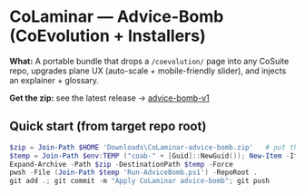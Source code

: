 # CoLaminar — Advice-Bomb (CoEvolution + Installers)

**What:** A portable bundle that drops a `/coevolution/` page into any CoSuite repo, upgrades plane UX
(auto-scale + mobile-friendly slider), and injects an explainer + glossary.

**Get the zip:** see the latest release → [advice-bomb-v1](https://github.com/rickballard/CoLaminar/releases/tag/advice-bomb-v1)

## Quick start (from target repo root)
```powershell
$zip = Join-Path $HOME 'Downloads\CoLaminar-advice-bomb.zip'   # put the release asset here
$temp = Join-Path $env:TEMP ("coab-" + [Guid]::NewGuid()); New-Item -ItemType Directory -Force $temp | Out-Null
Expand-Archive -Path $zip -DestinationPath $temp -Force
pwsh -File (Join-Path $temp 'Run-AdviceBomb.ps1') -RepoRoot .
git add .; git commit -m "Apply CoLaminar advice-bomb"; git push